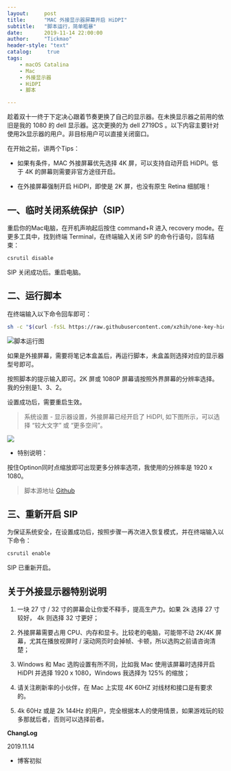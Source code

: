 ```yaml
---
layout:     post
title:      "MAC 外接显示器屏幕开启 HiDPI"
subtitle:   "脚本运行，简单粗暴"
date:       2019-11-14 22:00:00
author:     "Tickmao"
header-style: "text"
catalog:     true
tags:
    - macOS Catalina
    - Mac
    - 外接显示器
    - HiDPI
    - 脚本

---
```


趁着双十一终于下定决心跟着节奏更换了自己的显示器。在未换显示器之前用的依旧是我的 1080 的 dell 显示器。这次更换的为 dell 2719DS 。以下内容主要针对使用2k显示器的用户。非目标用户可以直接关闭窗口。

在开始之前，讲两个Tips：

* 如果有条件，MAC 外接屏幕优先选择 4K 屏，可以支持自动开启 HiDPI。低于 4K 的屏幕则需要非官方途径开启。

* 在外接屏幕强制开启 HiDPI，即使是 2K 屏，也没有原生 Retina 细腻哦！

## 一、临时关闭系统保护（SIP）

重启你的Mac电脑，在开机声响起后按住 command+R 进入 recovery mode。在更多工具中，找到终端 Terminal，在终端输入关闭 SIP 的命令行语句，回车结束：

```zsh
csrutil disable
```

SIP 关闭成功后。重启电脑。

## 二、运行脚本

在终端输入以下命令回车即可：

```Zsh
sh -c "$(curl -fsSL https://raw.githubusercontent.com/xzhih/one-key-hidpi/master/hidpi-zh.sh)"
```

![脚本运行图](https://github.com/xzhih/one-key-hidpi/raw/master/img/run-zh.jpg)

如果是外接屏幕，需要将笔记本盒盖后，再运行脚本，未盒盖则选择对应的显示器型号即可。

按照脚本的提示输入即可。2K 屏或 1080P 屏幕请按照外界屏幕的分辨率选择。我的分别是1、3、2。

设置成功后，需要重启生效。

> 系统设置 - 显示器设置，外接屏幕已经开启了 HiDPI, 如下图所示，可以选择 “较大文字” 或 “更多空间”。

![](https://github.com/xzhih/one-key-hidpi/raw/master/img/preferences.jpg)

* 特别说明：

按住Optinon同时点缩放即可出现更多分辨率选项，我使用的分辨率是 1920 x 1080。

> 脚本源地址
[Github](https://github.com/xzhih/one-key-hidpi/blob/master/README-zh.md)

## 三、重新开启 SIP

为保证系统安全，在设置成功后，按照步骤一再次进入恢复模式，并在终端输入以下命令：

```Zsh
csrutil enable
```

SIP 已重新开启。

## 关于外接显示器特别说明

1. 一块 27 寸 / 32 寸的屏幕会让你爱不释手，提高生产力。如果 2k 选择 27 寸较好， 4k 则选择 32 寸更好；

2. 外接屏幕需要占用 CPU、内存和显卡。比较老的电脑，可能带不动 2K/4K 屏幕，尤其在播放视屏时 / 滚动网页时会掉帧、卡顿，所以选购之前请咨询清楚；

3. Windows 和 Mac 选购设置有所不同，比如我 Mac 使用该屏幕时选择开启 HiDPI 并选择 1920 x 1080，Windows 我选择为 125% 的缩放；

4. 请关注刷新率的小伙伴，在 Mac 上实现 4K 60HZ 对线材和接口是有要求的。

5. 4k 60Hz 或是 2k 144Hz 的用户，完全根据本人的使用情景，如果游戏玩的较多那就后者，否则可以选择前者。


**ChangLog**

2019.11.14

- 博客初拟

